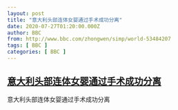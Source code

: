 ```yaml
---
layout: post
title: "意大利头部连体女婴通过手术成功分离"
date: 2020-07-27T01:20:00.000Z
author: BBC
from: http://www.bbc.com/zhongwen/simp/world-53484207
tags: [ BBC ]
categories: [ BBC ]
---
```

<!--1595812800000-->
[意大利头部连体女婴通过手术成功分离](http://www.bbc.com/zhongwen/simp/world-53484207)
------

<div>
意大利头部连体女婴通过手术成功分离
</div>
